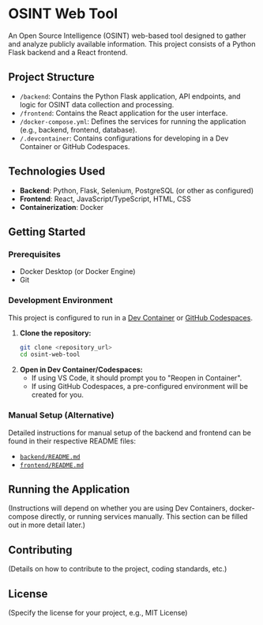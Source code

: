 # OSINT Web Tool

An Open Source Intelligence (OSINT) web-based tool designed to gather and analyze publicly available information. This project consists of a Python Flask backend and a React frontend.

## Project Structure

- `/backend`: Contains the Python Flask application, API endpoints, and logic for OSINT data collection and processing.
- `/frontend`: Contains the React application for the user interface.
- `/docker-compose.yml`: Defines the services for running the application (e.g., backend, frontend, database).
- `/.devcontainer`: Contains configurations for developing in a Dev Container or GitHub Codespaces.

## Technologies Used

- **Backend**: Python, Flask, Selenium, PostgreSQL (or other as configured)
- **Frontend**: React, JavaScript/TypeScript, HTML, CSS
- **Containerization**: Docker

## Getting Started

### Prerequisites

- Docker Desktop (or Docker Engine)
- Git

### Development Environment

This project is configured to run in a [Dev Container](https://code.visualstudio.com/docs/remote/containers) or [GitHub Codespaces](https://github.com/features/codespaces).

1.  **Clone the repository:**
    ```bash
    git clone <repository_url>
    cd osint-web-tool
    ```
2.  **Open in Dev Container/Codespaces:**
    - If using VS Code, it should prompt you to "Reopen in Container".
    - If using GitHub Codespaces, a pre-configured environment will be created for you.

### Manual Setup (Alternative)

Detailed instructions for manual setup of the backend and frontend can be found in their respective README files:

- [`backend/README.md`](backend/README.md)
- [`frontend/README.md`](frontend/README.md)

## Running the Application

(Instructions will depend on whether you are using Dev Containers, docker-compose directly, or running services manually. This section can be filled out in more detail later.)

## Contributing

(Details on how to contribute to the project, coding standards, etc.)

## License

(Specify the license for your project, e.g., MIT License)
